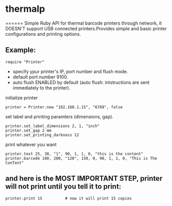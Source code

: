 # thermalp
======
Simple Ruby API for thermal barcode printers through network, it DOESN'T support USB connected printers.Provides simple and basic printer configurations and printing options.


Example:
--------

    require "Printer"

- specify ypur printer's IP, port number and flush mode.
- default port number 9100.
- auto flush ENABLED by default (auto flush: intstructions are sent immediately to the printer).

initialize printer

    printer = Printer.new "192.168.1.15", "6789", false

set label and printing paramters (dimensions, gap).

    printer.set_label_dimensions 2, 1, "inch"
    printer.set_gap 2 mm
    printer.set_printing_darkness 12

print whatever you want

    printer.text 25, 30, "1", 90, 1, 1, 0, "this is the content"
    printer.barcode 100, 200, "128", 150, 0, 90, 1, 1, 0, "This is The ConTent"

and here is the MOST IMPORTANT STEP, printer will not print until you tell it to print:
--------------------------------------

    printer.print 15          # now it will print 15 copies
